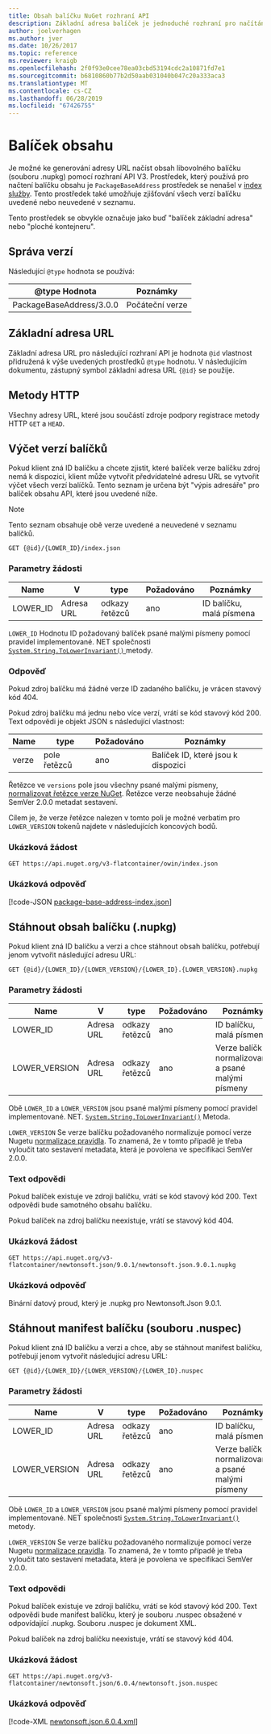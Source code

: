 ```yaml
---
title: Obsah balíčku NuGet rozhraní API
description: Základní adresa balíček je jednoduché rozhraní pro načítání samotném balíčku.
author: joelverhagen
ms.author: jver
ms.date: 10/26/2017
ms.topic: reference
ms.reviewer: kraigb
ms.openlocfilehash: 2f0f93e0cee78ea03cbd53194cdc2a10871fd7e1
ms.sourcegitcommit: b6810860b77b2d50aab031040b047c20a333aca3
ms.translationtype: MT
ms.contentlocale: cs-CZ
ms.lasthandoff: 06/28/2019
ms.locfileid: "67426755"
---
```

# <a name="package-content"></a>Balíček obsahu

Je možné ke generování adresy URL načíst obsah libovolného balíčku (souboru .nupkg) pomocí rozhraní API V3. Prostředek, který používá pro načtení balíčku obsahu je `PackageBaseAddress` prostředek se nenašel v [index služby](service-index.md). Tento prostředek také umožňuje zjišťování všech verzí balíčku uvedené nebo neuvedené v seznamu.

Tento prostředek se obvykle označuje jako buď "balíček základní adresa" nebo "ploché kontejneru".

## <a name="versioning"></a>Správa verzí

Následující `@type` hodnota se používá:

@type Hodnota              | Poznámky
------------------------ | -----
PackageBaseAddress/3.0.0 | Počáteční verze

## <a name="base-url"></a>Základní adresa URL

Základní adresa URL pro následující rozhraní API je hodnota `@id` vlastnost přidružená k výše uvedených prostředků `@type` hodnotu. V následujícím dokumentu, zástupný symbol základní adresa URL `{@id}` se použije.

## <a name="http-methods"></a>Metody HTTP

Všechny adresy URL, které jsou součástí zdroje podpory registrace metody HTTP `GET` a `HEAD`.

## <a name="enumerate-package-versions"></a>Výčet verzí balíčků

Pokud klient zná ID balíčku a chcete zjistit, které balíček verze balíčku zdroj nemá k dispozici, klient může vytvořit předvídatelné adresu URL se vytvořit výčet všech verzí balíčků. Tento seznam je určena být "výpis adresáře" pro balíček obsahu API, které jsou uvedené níže.

> [!Note]
> Tento seznam obsahuje obě verze uvedené a neuvedené v seznamu balíčků.

    GET {@id}/{LOWER_ID}/index.json

### <a name="request-parameters"></a>Parametry žádosti

Name     | V     | type    | Požadováno | Poznámky
-------- | ------ | ------- | -------- | -----
LOWER_ID | Adresa URL    | odkazy řetězců  | ano      | ID balíčku, malá písmena

`LOWER_ID` Hodnotu ID požadovaný balíček psané malými písmeny pomocí pravidel implementované. NET společnosti [ `System.String.ToLowerInvariant()` ](/dotnet/api/system.string.tolowerinvariant?view=netstandard-2.0#System_String_ToLowerInvariant) metody.

### <a name="response"></a>Odpověď

Pokud zdroj balíčku má žádné verze ID zadaného balíčku, je vrácen stavový kód 404.

Pokud zdroj balíčku má jednu nebo více verzí, vrátí se kód stavový kód 200. Text odpovědi je objekt JSON s následující vlastnost:

Name     | type             | Požadováno | Poznámky
-------- | ---------------- | -------- | -----
verze | pole řetězců | ano      | Balíček ID, které jsou k dispozici

Řetězce ve `versions` pole jsou všechny psané malými písmeny, [normalizovat řetězce verze NuGet](../reference/package-versioning.md#normalized-version-numbers). Řetězce verze neobsahuje žádné SemVer 2.0.0 metadat sestavení.

Cílem je, že verze řetězce nalezen v tomto poli je možné verbatim pro `LOWER_VERSION` tokenů najdete v následujících koncových bodů.

### <a name="sample-request"></a>Ukázková žádost

    GET https://api.nuget.org/v3-flatcontainer/owin/index.json

### <a name="sample-response"></a>Ukázková odpověď

[!code-JSON [package-base-address-index.json](./_data/package-base-address-index.json)]

## <a name="download-package-content-nupkg"></a>Stáhnout obsah balíčku (.nupkg)

Pokud klient zná ID balíčku a verzi a chce stáhnout obsah balíčku, potřebují jenom vytvořit následující adresu URL:

    GET {@id}/{LOWER_ID}/{LOWER_VERSION}/{LOWER_ID}.{LOWER_VERSION}.nupkg

### <a name="request-parameters"></a>Parametry žádosti

Name          | V     | type   | Požadováno | Poznámky
------------- | ------ | ------ | -------- | -----
LOWER_ID      | Adresa URL    | odkazy řetězců | ano      | ID balíčku, malá písmena
LOWER_VERSION | Adresa URL    | odkazy řetězců | ano      | Verze balíčku, normalizovaná a psané malými písmeny

Obě `LOWER_ID` a `LOWER_VERSION` jsou psané malými písmeny pomocí pravidel implementované. NET. [`System.String.ToLowerInvariant()`](/dotnet/api/system.string.tolowerinvariant?view=netstandard-2.0#System_String_ToLowerInvariant)
Metoda.

`LOWER_VERSION` Se verze balíčku požadovaného normalizuje pomocí verze Nugetu [normalizace pravidla](../reference/package-versioning.md#normalized-version-numbers). To znamená, že v tomto případě je třeba vyloučit tato sestavení metadata, která je povolena ve specifikaci SemVer 2.0.0.

### <a name="response-body"></a>Text odpovědi

Pokud balíček existuje ve zdroji balíčku, vrátí se kód stavový kód 200. Text odpovědi bude samotného obsahu balíčku.

Pokud balíček na zdroj balíčku neexistuje, vrátí se stavový kód 404.

### <a name="sample-request"></a>Ukázková žádost

    GET https://api.nuget.org/v3-flatcontainer/newtonsoft.json/9.0.1/newtonsoft.json.9.0.1.nupkg

### <a name="sample-response"></a>Ukázková odpověď

Binární datový proud, který je .nupkg pro Newtonsoft.Json 9.0.1.

## <a name="download-package-manifest-nuspec"></a>Stáhnout manifest balíčku (souboru .nuspec)

Pokud klient zná ID balíčku a verzi a chce, aby se stáhnout manifest balíčku, potřebují jenom vytvořit následující adresu URL:

    GET {@id}/{LOWER_ID}/{LOWER_VERSION}/{LOWER_ID}.nuspec

### <a name="request-parameters"></a>Parametry žádosti

Name          | V     | type   | Požadováno | Poznámky
------------- | ------ | ------ | -------- | -----
LOWER_ID      | Adresa URL    | odkazy řetězců | ano      | ID balíčku, malá písmena
LOWER_VERSION | Adresa URL    | odkazy řetězců | ano      | Verze balíčku, normalizovaná a psané malými písmeny

Obě `LOWER_ID` a `LOWER_VERSION` jsou psané malými písmeny pomocí pravidel implementované. NET společnosti [ `System.String.ToLowerInvariant()` ](/dotnet/api/system.string.tolowerinvariant?view=netstandard-2.0#System_String_ToLowerInvariant) metody.

`LOWER_VERSION` Se verze balíčku požadovaného normalizuje pomocí verze Nugetu [normalizace pravidla](../reference/package-versioning.md#normalized-version-numbers). To znamená, že v tomto případě je třeba vyloučit tato sestavení metadata, která je povolena ve specifikaci SemVer 2.0.0.

### <a name="response-body"></a>Text odpovědi

Pokud balíček existuje ve zdroji balíčku, vrátí se kód stavový kód 200. Text odpovědi bude manifest balíčku, který je souboru .nuspec obsažené v odpovídající .nupkg. Souboru .nuspec je dokument XML.

Pokud balíček na zdroj balíčku neexistuje, vrátí se stavový kód 404.

### <a name="sample-request"></a>Ukázková žádost

    GET https://api.nuget.org/v3-flatcontainer/newtonsoft.json/6.0.4/newtonsoft.json.nuspec

### <a name="sample-response"></a>Ukázková odpověď

[!code-XML [newtonsoft.json.6.0.4.xml](./_data/newtonsoft.json.6.0.4.xml)]
